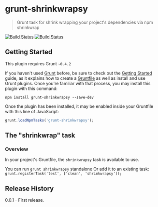 # grunt-shrinkwrapsy

> Grunt task for shrink wrapping your project's dependencies via npm shrinkwrap

[![Build Status](https://travis-ci.org/tdeekens/grunt-shrinkwrapsy.svg?branch=master)](https://travis-ci.org/tdeekens/grunt-shrinkwrapsy)
[![Build Status](https://drone.io/github.com/tdeekens/grunt-shrinkwrapsy/status.png)](https://drone.io/github.com/tdeekens/grunt-shrinkwrapsy/latest)

## Getting Started
This plugin requires Grunt `~0.4.2`

If you haven't used [Grunt](http://gruntjs.com/) before, be sure to check out the [Getting Started](http://gruntjs.com/getting-started) guide, as it explains how to create a [Gruntfile](http://gruntjs.com/sample-gruntfile) as well as install and use Grunt plugins. Once you're familiar with that process, you may install this plugin with this command:

```shell
npm install grunt-shrinkwrapsy --save-dev
```

Once the plugin has been installed, it may be enabled inside your Gruntfile with this line of JavaScript:

```js
grunt.loadNpmTasks('grunt-shrinkwrapsy');
```

## The "shrinkwrap" task

### Overview
In your project's Gruntfile, the `shrinkwrapsy` task is available to use.

You can run `grunt shrinkwrapsy` standalone
Or add it to an existing task: `grunt.registerTask('test', ['clean', 'shrinkwrapsy']);`

## Release History
0.0.1 - First release.
